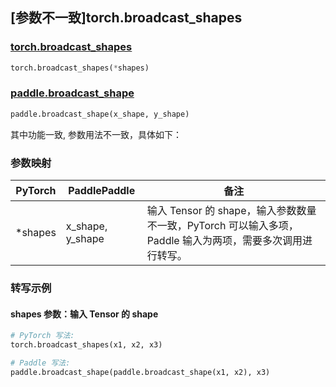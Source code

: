 ## [参数不一致]torch.broadcast_shapes

### [torch.broadcast_shapes](https://pytorch.org/docs/stable/generated/torch.broadcast_shapes.html#torch.broadcast_shapes)

```python
torch.broadcast_shapes(*shapes)
```

### [paddle.broadcast_shape](https://www.paddlepaddle.org.cn/documentation/docs/zh/api/paddle/broadcast_shape_cn.html)

```python
paddle.broadcast_shape(x_shape, y_shape)
```

其中功能一致, 参数用法不一致，具体如下：

### 参数映射

| PyTorch  | PaddlePaddle     | 备注                                                                                                      |
| -------- | ---------------- | --------------------------------------------------------------------------------------------------------- |
| \*shapes | x_shape, y_shape | 输入 Tensor 的 shape，输入参数数量不一致，PyTorch 可以输入多项，Paddle 输入为两项，需要多次调用进行转写。 |

### 转写示例

#### shapes 参数：输入 Tensor 的 shape

```python
# PyTorch 写法:
torch.broadcast_shapes(x1, x2, x3)

# Paddle 写法:
paddle.broadcast_shape(paddle.broadcast_shape(x1, x2), x3)
```
